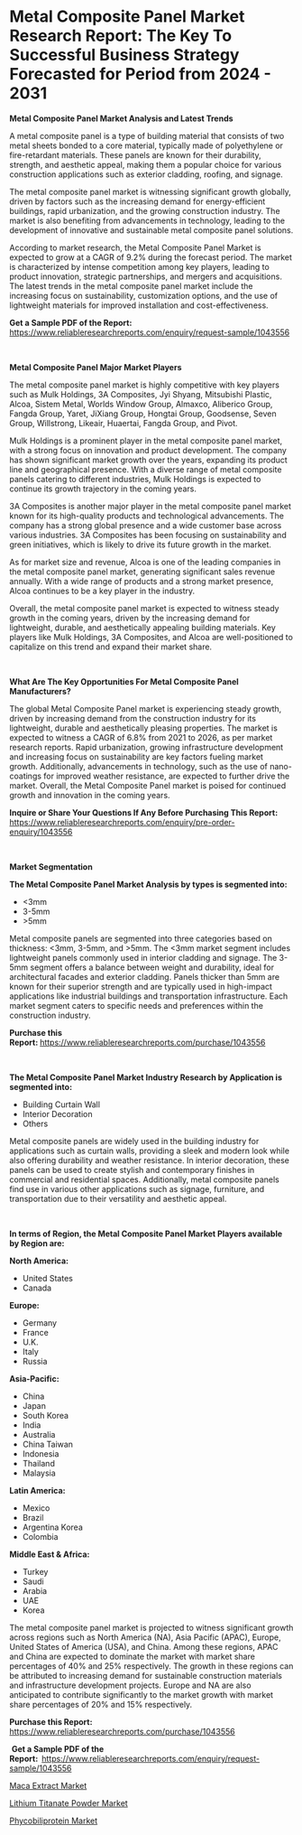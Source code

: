 <p><h1>Metal Composite Panel Market Research Report: The Key To Successful Business Strategy Forecasted for Period from 2024 - 2031</h1></p><p><strong>Metal Composite Panel Market Analysis and Latest Trends</strong></p>
<p><p>A metal composite panel is a type of building material that consists of two metal sheets bonded to a core material, typically made of polyethylene or fire-retardant materials. These panels are known for their durability, strength, and aesthetic appeal, making them a popular choice for various construction applications such as exterior cladding, roofing, and signage.</p><p>The metal composite panel market is witnessing significant growth globally, driven by factors such as the increasing demand for energy-efficient buildings, rapid urbanization, and the growing construction industry. The market is also benefiting from advancements in technology, leading to the development of innovative and sustainable metal composite panel solutions.</p><p>According to market research, the Metal Composite Panel Market is expected to grow at a CAGR of 9.2% during the forecast period. The market is characterized by intense competition among key players, leading to product innovation, strategic partnerships, and mergers and acquisitions. The latest trends in the metal composite panel market include the increasing focus on sustainability, customization options, and the use of lightweight materials for improved installation and cost-effectiveness.</p></p>
<p><strong>Get a Sample PDF of the Report:&nbsp;</strong> <a href="https://www.reliableresearchreports.com/enquiry/request-sample/1043556">https://www.reliableresearchreports.com/enquiry/request-sample/1043556</a></p>
<p>&nbsp;</p>
<p><strong>Metal Composite Panel Major Market Players</strong></p>
<p><p>The metal composite panel market is highly competitive with key players such as Mulk Holdings, 3A Composites, Jyi Shyang, Mitsubishi Plastic, Alcoa, Sistem Metal, Worlds Window Group, Almaxco, Aliberico Group, Fangda Group, Yaret, JiXiang Group, Hongtai Group, Goodsense, Seven Group, Willstrong, Likeair, Huaertai, Fangda Group, and Pivot.</p><p>Mulk Holdings is a prominent player in the metal composite panel market, with a strong focus on innovation and product development. The company has shown significant market growth over the years, expanding its product line and geographical presence. With a diverse range of metal composite panels catering to different industries, Mulk Holdings is expected to continue its growth trajectory in the coming years.</p><p>3A Composites is another major player in the metal composite panel market known for its high-quality products and technological advancements. The company has a strong global presence and a wide customer base across various industries. 3A Composites has been focusing on sustainability and green initiatives, which is likely to drive its future growth in the market.</p><p>As for market size and revenue, Alcoa is one of the leading companies in the metal composite panel market, generating significant sales revenue annually. With a wide range of products and a strong market presence, Alcoa continues to be a key player in the industry.</p><p>Overall, the metal composite panel market is expected to witness steady growth in the coming years, driven by the increasing demand for lightweight, durable, and aesthetically appealing building materials. Key players like Mulk Holdings, 3A Composites, and Alcoa are well-positioned to capitalize on this trend and expand their market share.</p></p>
<p>&nbsp;</p>
<p><strong>What Are The Key Opportunities For Metal Composite Panel Manufacturers?</strong></p>
<p><p>The global Metal Composite Panel market is experiencing steady growth, driven by increasing demand from the construction industry for its lightweight, durable and aesthetically pleasing properties. The market is expected to witness a CAGR of 6.8% from 2021 to 2026, as per market research reports. Rapid urbanization, growing infrastructure development and increasing focus on sustainability are key factors fueling market growth. Additionally, advancements in technology, such as the use of nano-coatings for improved weather resistance, are expected to further drive the market. Overall, the Metal Composite Panel market is poised for continued growth and innovation in the coming years.</p></p>
<p><strong>Inquire or Share Your Questions If Any Before Purchasing This Report:</strong> <a href="https://www.reliableresearchreports.com/enquiry/pre-order-enquiry/1043556">https://www.reliableresearchreports.com/enquiry/pre-order-enquiry/1043556</a></p>
<p>&nbsp;</p>
<p><strong>Market Segmentation</strong></p>
<p><strong>The Metal Composite Panel Market Analysis by types is segmented into:</strong></p>
<p><ul><li><3mm</li><li>3-5mm</li><li>>5mm</li></ul></p>
<p><p>Metal composite panels are segmented into three categories based on thickness: <3mm, 3-5mm, and >5mm. The <3mm market segment includes lightweight panels commonly used in interior cladding and signage. The 3-5mm segment offers a balance between weight and durability, ideal for architectural facades and exterior cladding. Panels thicker than 5mm are known for their superior strength and are typically used in high-impact applications like industrial buildings and transportation infrastructure. Each market segment caters to specific needs and preferences within the construction industry.</p></p>
<p><strong>Purchase this Report:&nbsp;</strong><a href="https://www.reliableresearchreports.com/purchase/1043556">https://www.reliableresearchreports.com/purchase/1043556</a></p>
<p>&nbsp;</p>
<p><strong>The Metal Composite Panel Market Industry Research by Application is segmented into:</strong></p>
<p><ul><li>Building Curtain Wall</li><li>Interior Decoration</li><li>Others</li></ul></p>
<p><p>Metal composite panels are widely used in the building industry for applications such as curtain walls, providing a sleek and modern look while also offering durability and weather resistance. In interior decoration, these panels can be used to create stylish and contemporary finishes in commercial and residential spaces. Additionally, metal composite panels find use in various other applications such as signage, furniture, and transportation due to their versatility and aesthetic appeal.</p></p>
<p>&nbsp;</p>
<p><strong>In terms of Region, the Metal Composite Panel Market Players available by Region are:</strong></p>
<p>
    <p> <strong> North America: </strong>
        <ul>
            <li>United States</li>
            <li>Canada</li>
        </ul>
        </p> 
    <p> <strong> Europe: </strong>
        <ul>
            <li>Germany</li>
            <li>France</li>
            <li>U.K.</li>
            <li>Italy</li>
            <li>Russia</li>
        </ul>
        </p> 
    <p> <strong> Asia-Pacific: </strong>
        <ul>
            <li>China</li>
            <li>Japan</li>
            <li>South Korea</li>
            <li>India</li>
            <li>Australia</li>
            <li>China Taiwan</li>
            <li>Indonesia</li>
            <li>Thailand</li>
            <li>Malaysia</li>
        </ul>
        </p> 
    <p> <strong> Latin America: </strong>
        <ul>
            <li>Mexico</li>
            <li>Brazil</li>
            <li>Argentina Korea</li>
            <li>Colombia</li>
        </ul>
        </p> 
    <p> <strong> Middle East & Africa: </strong>
        <ul>
            <li>Turkey</li>
            <li>Saudi</li>
            <li>Arabia</li>
            <li>UAE</li>
            <li>Korea</li>
        </ul>
    </p>
    </p>
<p><p>The metal composite panel market is projected to witness significant growth across regions such as North America (NA), Asia Pacific (APAC), Europe, United States of America (USA), and China. Among these regions, APAC and China are expected to dominate the market with market share percentages of 40% and 25% respectively. The growth in these regions can be attributed to increasing demand for sustainable construction materials and infrastructure development projects. Europe and NA are also anticipated to contribute significantly to the market growth with market share percentages of 20% and 15% respectively.</p></p>
<p><strong>Purchase this Report: </strong><a href="https://www.reliableresearchreports.com/purchase/1043556">https://www.reliableresearchreports.com/purchase/1043556</a></p>
<p>&nbsp;<strong>Get a Sample PDF of the Report:&nbsp;&nbsp;</strong><a href="https://www.reliableresearchreports.com/enquiry/request-sample/1043556">https://www.reliableresearchreports.com/enquiry/request-sample/1043556</a></p>
<p><strong></strong></p>
<p><p><a href="https://github.com/pgtimber/Market-Research-Report-List-1/blob/main/maca-extract-market.md">Maca Extract Market</a></p><p><a href="https://github.com/arionmp/Market-Research-Report-List-2/blob/main/lithium-titanate-powder-market.md">Lithium Titanate Powder Market</a></p><p><a href="https://github.com/lataunyatinikmelvin59ilbd0dv/Market-Research-Report-List-1/blob/main/phycobiliprotein-market.md">Phycobiliprotein Market</a></p></p>